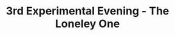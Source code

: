 ---
title: 3rd Experimental Evening - The Loneley One
year: 1928
opening_date: 1928-02-07
closing_date: 
layout: productions
featured_image: 
image_caption:
image_credit:
playbill:
category:
Theatre: Theatre Jacksonville
cast:
  The Man: Isaac Peiser
  The Woman: Winifred Snowden
crew:
  Playwright: Gertrude F. Jacobi
  Producer: Winifred Snowden  
external_links:
---